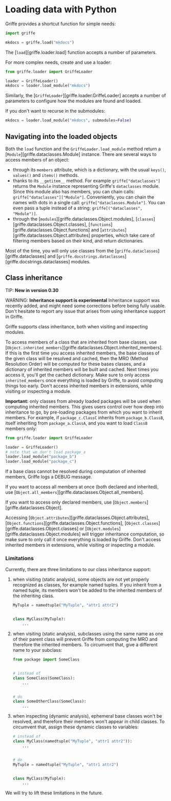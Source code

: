 # Loading data with Python

Griffe provides a shortcut function for simple needs:

```python
import griffe

mkdocs = griffe.load("mkdocs")
```

The [`load`][griffe.loader.load] function accepts a number of parameters.

For more complex needs, create and use a loader:

```python
from griffe.loader import GriffeLoader

loader = GriffeLoader()
mkdocs = loader.load_module("mkdocs")
```

Similarly, the [`GriffeLoader`][griffe.loader.GriffeLoader] accepts
a number of parameters to configure how the modules are found and loaded.

If you don't want to recurse in the submodules:

```python
mkdocs = loader.load_module("mkdocs", submodules=False)
```

## Navigating into the loaded objects

Both the `load` function and the `GriffeLoader.load_module` method
return a [`Module`][griffe.dataclasses.Module] instance.
There are several ways to access members of an object:

- through its `members` attribute, which is a dictionary,
  with the usual `keys()`, `values()` and `items()` methods.
- thanks to its `__getitem__` method. For example `griffe["dataclasses"]`
  returns the `Module` instance representing Griffe's `dataclasses` module.
  Since this module also has members, you can chain calls: `griffe["dataclasses"]["Module"]`.
  Conveniently, you can chain the names with dots in a single call: `griffe["dataclasses.Module"]`.
  You can even pass a tuple instead of a string: `griffe[("dataclasses", "Module")]`.
- through the [`modules`][griffe.dataclasses.Object.modules],
  [`classes`][griffe.dataclasses.Object.classes],
  [`functions`][griffe.dataclasses.Object.functions] and
  [`attributes`][griffe.dataclasses.Object.attributes] properties,
  which take care of filtering members based on their kind, and return dictionaries.

Most of the time, you will only use classes from the [`griffe.dataclasses`][griffe.dataclasses]
and [`griffe.docstrings.dataclasses`][griffe.docstrings.dataclasses] modules.


## Class inheritance

TIP: **New in version 0.30**

WARNING: **Inheritance support is experimental**
Inheritance support was recently added, and might need
some corrections before being fully usable.
Don't hesitate to report any issue that arises
from using inheritance support in Griffe.

Griffe supports class inheritance, both when visiting and inspecting modules.

To access members of a class that are inherited from base classes,
use [`Object.inherited_members`][griffe.dataclasses.Object.inherited_members].
If this is the first time you access inherited members, the base classes
of the given class will be resolved and cached, then the MRO (Method Resolution Order)
will be computed for these bases classes, and a dictionary of inherited members
will be built and cached. Next times you access it, you'll get the cached dictionary.
Make sure to only access `inherited_members` once everything is loaded by Griffe,
to avoid computing things too early. Don't access inherited members
in extensions, while visiting or inspecting a module.

**Important:** only classes from already loaded packages
will be used when computing inherited members.
This gives users control over how deep into inheritance to go,
by pre-loading packages from which you want to inherit members.
For example, if `package_c.ClassC` inherits from `package_b.ClassB`,
itself inheriting from `package_a.ClassA`, and you want
to load `ClassB` members only:

```python
from griffe.loader import GriffeLoader

loader = GriffeLoader()
# note that we don't load package_a
loader.load_module("package_b")
loader.load_module("package_c")
```

If a base class cannot be resolved during computation
of inherited members, Griffe logs a DEBUG message.

If you want to access all members at once (both declared and inherited),
use [`Object.all_members`][griffe.dataclasses.Object.all_members].

If you want to access only declared members,
use [`Object.members`][griffe.dataclasses.Object].

Accessing [`Object.attributes`][griffe.dataclasses.Object.attributes],
[`Object.functions`][griffe.dataclasses.Object.functions],
[`Object.classes`][griffe.dataclasses.Object.classes] or
[`Object.modules`][griffe.dataclasses.Object.modules]
will trigger inheritance computation, so make sure to only call it
once everything is loaded by Griffe. Don't access inherited members
in extensions, while visiting or inspecting a module.

### Limitations

Currently, there are three limitations to our class inheritance support:

1. when visiting (static analysis), some objects are not yet properly recognized as classes,
    for example named tuples. If you inherit from a named tuple,
    its members won't be added to the inherited members of the inheriting class.

    ```python
    MyTuple = namedtuple("MyTuple", "attr1 attr2")


    class MyClass(MyTuple):
        ...
    ```

2. when visiting (static analysis), subclasses using the same name
    as one of their parent class will prevent Griffe from computing the MRO
    and therefore the inherited members. To circumvent that, give a
    different name to your subclass:

    ```python
    from package import SomeClass
    
    
    # instead of
    class SomeClass(SomeClass):
        ...

    
    # do
    class SomeOtherClass(SomeClass):
        ...
    ```

3. when inspecting (dynamic analysis), ephemeral base classes won't be resolved,
    and therefore their members won't appear in child classes. To circumvent that,
    assign these dynamic classes to variables:

    ```python
    # instead of
    class MyClass(namedtuple("MyTuple", "attr1 attr2")):
        ...


    # do
    MyTuple = namedtuple("MyTuple", "attr1 attr2")


    class MyClass(MyTuple):
        ...
    ```


We will try to lift these limitations in the future.
